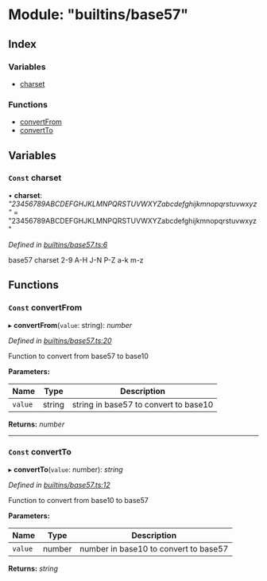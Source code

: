 
# Module: "builtins/base57"

## Index

### Variables

* [charset](_builtins_base57_.md#const-charset)

### Functions

* [convertFrom](_builtins_base57_.md#const-convertfrom)
* [convertTo](_builtins_base57_.md#const-convertto)

## Variables

### <a id="const-charset" name="const-charset"></a> `Const` charset

• **charset**: *"23456789ABCDEFGHJKLMNPQRSTUVWXYZabcdefghijkmnopqrstuvwxyz"* = "23456789ABCDEFGHJKLMNPQRSTUVWXYZabcdefghijkmnopqrstuvwxyz"

*Defined in [builtins/base57.ts:6](https://github.com/nvitaterna/bconvert/blob/master/src/builtins/base57.ts#L6)*

base57 charset 2-9 A-H J-N P-Z a-k m-z

## Functions

### <a id="const-convertfrom" name="const-convertfrom"></a> `Const` convertFrom

▸ **convertFrom**(`value`: string): *number*

*Defined in [builtins/base57.ts:20](https://github.com/nvitaterna/bconvert/blob/master/src/builtins/base57.ts#L20)*

Function to convert from base57 to base10

**Parameters:**

Name | Type | Description |
------ | ------ | ------ |
`value` | string | string in base57 to convert to base10  |

**Returns:** *number*

___

### <a id="const-convertto" name="const-convertto"></a> `Const` convertTo

▸ **convertTo**(`value`: number): *string*

*Defined in [builtins/base57.ts:12](https://github.com/nvitaterna/bconvert/blob/master/src/builtins/base57.ts#L12)*

Function to convert from base10 to base57

**Parameters:**

Name | Type | Description |
------ | ------ | ------ |
`value` | number | number in base10 to convert to base57  |

**Returns:** *string*
